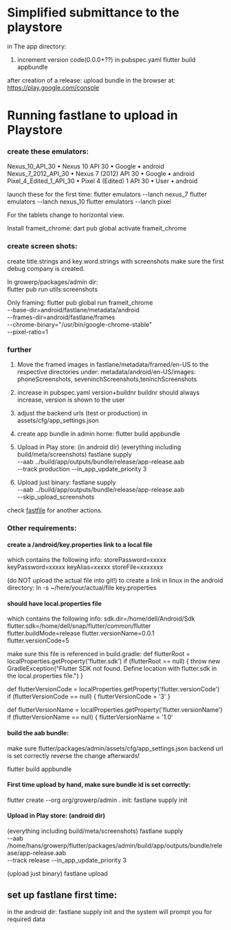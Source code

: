 # Simplified submittance to the playstore

in The app directory:
1. increment version code(0.0.0+??) in pubspec.yaml
flutter build appbundle

after creation of a release:
upload bundle in the browser at: https://play.google.com/console


# Running fastlane to upload in Playstore

### create these emulators:

Nexus_10_API_30         • Nexus 10 API 30           • Google • android
Nexus_7_2012_API_30     • Nexus 7 (2012) API 30     • Google • android
Pixel_4_Edited_1_API_30 • Pixel 4 (Edited) 1 API 30 • User   • android

launch these for the first time:
flutter emulators --lanch nexus_7
flutter emulators --lanch nexus_10
flutter emulators --lanch pixel

For the tablets change to horizontal view.

Install frameit_chrome: dart pub global activate frameit_chrome

### create screen shots:
create title.strings and key.word.strings with screenshots
make sure the first debug company is created.

In growerp/packages/admin dir:  
flutter pub run utils:screenshots

Only framing:
flutter pub global run frameit_chrome \
    --base-dir=android/fastlane/metadata/android \
    --frames-dir=android/fastlane/frames \
    --chrome-binary="/usr/bin/google-chrome-stable" \
    --pixel-ratio=1

### further
1. Move the framed images in fastlane/metadata/framed/en-US to the respective directories under: metadata/android/en-US/images: phoneScreenshots, seveninchScreenshots,teninchScreenshots 
2. increase in pubspec.yaml version+buildnr
    buildnr should always increase, version is shown to the user
3. adjust the backend urls (test or production)
    in assets/cfg/app_settings.json
4. create app bundle in admin home:
    flutter build appbundle
5. Upload in Play store: (in android dir)
    (everything including build/meta/screenshots)
    fastlane supply \
        --aab ../build/app/outputs/bundle/release/app-release.aab \
        --track production --in_app_update_priority 3

6. Upload just binary:
    fastlane supply \
        --aab ../build/app/outputs/bundle/release/app-release.aab \
        --skip_upload_screenshots

check [fastfile](https://docs.fastlane.tools/actions/supply/) for another actions.


### Other requirements:

#### create a <projdir>/android/key.properties link to a local file
which contains the following info:
storePassword=xxxxx
keyPassword=xxxxx
keyAlias=xxxxx
storeFile=xxxxxxx

(do NOT upload the actual file into git!)
to create a link in linux in the android directory:
    ln -s ~/here/your/actual/file key.properties

#### should have local.properties file
which contains the following info:
sdk.dir=/home/dell/Android/Sdk
flutter.sdk=/home/dell/snap/flutter/common/flutter
flutter.buildMode=release
flutter.versionName=0.0.1   
flutter.versionCode=5

make sure this file is referenced in build.gradle:
def flutterRoot = localProperties.getProperty('flutter.sdk')
if (flutterRoot == null) {
    throw new GradleException("Flutter SDK not found. Define location with flutter.sdk in the local.properties file.")
}

def flutterVersionCode = localProperties.getProperty('flutter.versionCode')
if (flutterVersionCode == null) {
    flutterVersionCode = '3'
}

def flutterVersionName = localProperties.getProperty('flutter.versionName')
if (flutterVersionName == null) {
    flutterVersionName = '1.0'

#### build the aab bundle:
make sure flutter/packages/admin/assets/cfg/app_settings.json backend url is set correctly
reverse the change afterwards!

flutter build appbundle

#### First time upload by hand, make sure bundle id is set correctly:
flutter create --org org/growerp/admin .
init: fastlane supply init

#### Upload in Play store: (android dir)
(everything including build/meta/screenshots)
fastlane supply \
    --aab /home/hans/growerp/flutter/packages/admin/build/app/outputs/bundle/release/app-release.aab \
    --track release --in_app_update_priority 3 

(upload just binary)
    fastlane upload

## set up fastlane first time:
in the android dir:
    fastlane supply init
and the system will prompt you for required data
